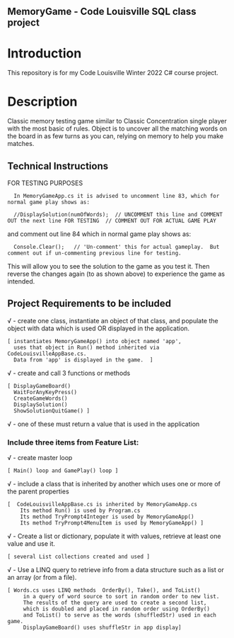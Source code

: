 ## MemoryGame  - Code Louisville SQL class project


# Introduction
This repository is for my Code Louisville Winter 2022 C# course project. 


# Description

Classic memory testing game similar to Classic Concentration single player with the most basic of rules.  Object is to uncover all the matching words on the board in as few turns as you can, relying on memory to help you make matches.


## Technical Instructions

FOR TESTING PURPOSES

      In MemoryGameApp.cs it is advised to uncomment line 83, which for normal game play shows as:

      //DisplaySolution(numOfWords);  // UNCOMMENT this line and COMMENT OUT the next line FOR TESTING  // COMMENT OUT FOR ACTUAL GAME PLAY

and comment out line 84 which in normal game play shows as:

      Console.Clear();   // 'Un-comment' this for actual gameplay.  But comment out if un-commenting previous line for testing.

This will allow you to see the solution to the game as you test it.  Then reverse the changes again (to as shown above) to experience the game as intended.



## Project Requirements to be included

√  - create one class, instantiate an object of that class, and populate the object with data which is used OR displayed in the application.

	[ instantiates MemoryGameApp() into object named 'app',
	  uses that object in Run() method inherited via CodeLouisvilleAppBase.cs.  
	  Data from 'app' is displayed in the game.  ]

√  - create and call 3 functions or methods

	[ DisplayGameBoard()
	  WaitForAnyKeyPress()
	  CreateGameWords()
	  DisplaySolution()  
	  ShowSolutionQuitGame() ]

√ - one of these must return a value that is used in the application


### Include three items from Feature List:

√  -  create master loop

	[ Main() loop and GamePlay() loop ]


√  - include a class that is inherited by another which uses one or more of the parent properties 
     
	[  CodeLouisvilleAppBase.cs is inherited by MemoryGameApp.cs   
		Its method Run() is used by Program.cs
		Its method TryPrompt4Integer is used by MemoryGameApp()
		Its method TryPrompt4MenuItem is used by MemoryGameApp() ]



√  - Create a list or dictionary, populate it with values, retrieve at least one value and use it. 

	[ several List collections created and used ]


√  - Use a LINQ query to retrieve info from a data structure such as a list or an array (or from a file).

	[ Words.cs uses LINQ methods  OrderBy(), Take(), and ToList() 
         in a query of word source to sort in random order to new list.  
         The results of the query are used to create a second list, 
         which is doubled and placed in random order using OrderBy() 
         and ToList() to serve as the words (shuffledStr) used in each game.
         DisplayGameBoard() uses shuffleStr in app display]
	
	
